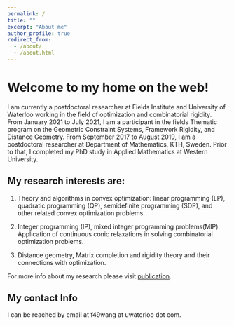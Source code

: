 ```yaml
---
permalink: /
title: ""
excerpt: "About me"
author_profile: true
redirect_from: 
  - /about/
  - /about.html
---
```


Welcome to my home on the web!
======
I am currently a postdoctoral researcher at Fields Institute and University of Waterloo working in the field of optimization and combinatorial rigidity. From January 2021 to July 2021, I am a participant in the fields Thematic program on the Geometric Constraint Systems, Framework Rigidity, and Distance Geometry. 
From September 2017 to August 2019, I am a postdoctoral researcher at Department of Mathematics, KTH, Sweden. Prior to that, I completed my PhD study in Applied Mathematics at Western University.

My research interests are: 
------

1. Theory and algorithms in convex optimization:  linear programming (LP), quadratic programming (QP), semidefinite programming (SDP), and other related convex optimization problems.  

2. Integer programming (IP), mixed integer programming problems(MIP). Application of continuous conic relaxations in solving combinatorial optimization problems.

3. Distance geometry, Matrix completion and rigidity theory and their connections with optimization.

For more info about my research please visit [publication](https://feiwang-carrot.github.io/publications/).

My contact Info
------
I can be reached by email at f49wang at uwaterloo dot com.

